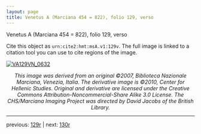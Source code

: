 ```yaml
---
layout: page
title: Venetus A (Marciana 454 = 822), folio 129, verso
---
```


Venetus A (Marciana 454 = 822), folio 129, verso

Cite this object as `urn:cite2:hmt:msA.v1:129v`.  The full image is linked to a citation tool you can use to cite regions of the image.

[![VA129VN_0632](http://www.homermultitext.org/iipsrv?IIIF=/project/homer/pyramidal/deepzoom/hmt/vaimg/2017a/VA129VN_0632.tif/full/800,/0/default.jpg)](http://www.homermultitext.org/ict2/?urn=urn:cite2:hmt:vaimg.2017a:VA129VN_0632) 

<p style="text-align: center; font-style: italic;">This image was derived from an original ©2007, Biblioteca Nazionale Marciana, Venezia, Italia. The derivative image is ©2010, Center for Hellenic Studies. Original and derivative are licensed under the Creative Commons Attribution-Noncommercial-Share Alike 3.0 License. The CHS/Marciana Imaging Project was directed by David Jacobs of the British Library.</p>

---

previous: [129r](../129r/) | next: [130r](../130r/)